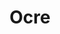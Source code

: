 ---
title: Ocre
date: 
draft: false

# descripcion
description : Aros espectaculares! En plata 925 y cristal Swarovski. Simplemente bellísimos.

materials: Plata 925

color: 

dimensions: Largo 5cm

code: 01-10-0990

type: "Aros"

categories: []

price: $8.830,00

price_eftvo: $7.505,00

# Images
# first image will be shown in the product page
images:
  # - image: "images/path_to_image"
  # La ubicacion de las imagenes es imagenes/Aros/Aros.Cristal Swarovski/01-10-0990-ocre
  - image: "./images/aros/cristal_swarovski/01-10-0990-ocre_a.jpg"
  - image: "./images/aros/cristal_swarovski/01-10-0990-ocre_b.jpg"
---